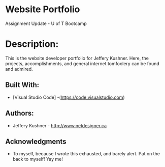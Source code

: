 # Website Portfolio

Assignment Update - U of T Bootcamp


# Description:

This is the website developer portfolio for Jeffery Kushner. Here, the projects, accomplishments, and general internet tomfoolery can be found and admired.

## Built With:

* [Visual Studio Code] -(https://code.visualstudio.com)


## Authors:

* Jeffery Kushner - http://www.netdesigner.ca


## Acknowledgments

* To myself, because I wrote this exhausted, and barely alert. Pat on the back to myself! Yay me!
